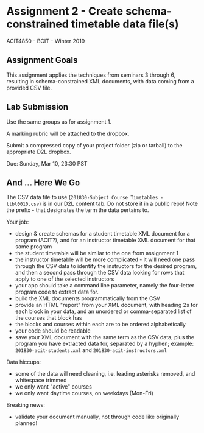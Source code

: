 # Assignment 2 - Create schema-constrained timetable data file(s)
ACIT4850 - BCIT - Winter 2019

## Assignment Goals

This assignment applies the techniques from seminars 3 through 6,
resulting in schema-constrained XML documents, with data coming from
a provided CSV file.

## Lab Submission

Use the same groups as for assignment 1.

A marking rubric will be attached to the dropbox.

Submit a compressed copy of your project folder (zip or tarball) to the appropriate D2L dropbox.

Due: Sunday, Mar 10, 23:30 PST

## And ... Here We Go

The CSV data file to use (`201830-Subject_Course Timetables - ttbl0010.csv`) is in 
our D2L content tab. Do not store it in a public repo!
Note the prefix - that designates the term the data pertains to.

Your job:
- design & create schemas for a student timetable XML document for a program (ACIT?),
and for an instructor timetable XML document for that same program
- the student timetable will be similar to the one from assignment 1
- the instructor timetable will be more complicated - it will need one pass through
the CSV data to identify the instructors for the desired program, and then
a second pass through the CSV data looking for rows that apply to one of
the selected instructors
- your app should take a command line parameter, namely the four-letter program code
to extract data for.
- build the XML documents programmatically from the CSV
- provide an HTML "report" from your XML document, with heading 2s for each block in your data, and
an unordered or comma-separated list of the courses that block has
- the blocks and courses within each are to be ordered alphabetically
- your code should be readable
- save your XML document with the same term as the CSV data, plus the program
you have extracted data for, separated by a hyphen; example: `201830-acit-students.xml`
and `201830-acit-instructors.xml`

Data hiccups:
- some of the data will need cleaning, i.e. leading asterisks removed, and whitespace trimmed
- we only want "active" courses
- we only want daytime courses, on weekdays (Mon-Fri)

Breaking news:
- validate your document manually, not through code like originally planned!
